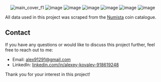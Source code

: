 <p align="center">
  <img src="https://github.com/AlxKovlv/CoinRarityML_DataScienseProject/assets/130834771/4522176e-120c-4c5f-8b7d-6a2b230cdc9a" alt="main_cover_f1">
  <img src="https://github.com/AlxKovlv/CoinRarityML_DataScienseProject/assets/130834771/b3003f7e-b53e-4ea0-bf69-306f9192cb27" alt="image">
  <img src="https://github.com/AlxKovlv/CoinRarityML_DataScienseProject/assets/130834771/fef95aa0-2a3b-49e6-bc6e-3755e3e10bee" alt="image">
  <img src="https://github.com/AlxKovlv/CoinRarityML_DataScienseProject/assets/130834771/489be230-33a9-4503-8a85-835252cd5b69" alt="image">
  <img src="https://github.com/AlxKovlv/CoinRarityML_DataScienseProject/assets/130834771/7832e053-9d49-44aa-bf91-7b1b5352cac5" alt="image">
  <img src="https://github.com/AlxKovlv/CoinRarityML_DataScienseProject/assets/130834771/c4ad0045-a438-4021-a3c8-efc8d4c8cf28" alt="image">
  <img src="https://github.com/AlxKovlv/CoinRarityML_DataScienseProject/assets/130834771/662c1f5c-4d03-45a4-a08f-a227a18cd59a" alt="image">
</p>

All data used in this project was scraped from the [Numista](https://en.numista.com/) coin catalogue.

## Contact

If you have any questions or would like to discuss this project further, feel free to reach out to me:

- Email: alex91291@gmail.com
- LinkedIn: [linkedin.com/in/alexey-kovalev-918619248](https://www.linkedin.com/in/alexey-kovalev-918619248)

Thank you for your interest in this project!
